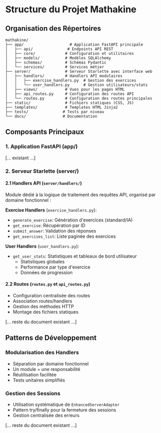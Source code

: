 # Structure du Projet Mathakine

## Organisation des Répertoires

```
mathakine/
├── app/                    # Application FastAPI principale
│   ├── api/               # Endpoints API REST
│   ├── core/             # Configuration et utilitaires
│   ├── models/           # Modèles SQLAlchemy
│   ├── schemas/          # Schémas Pydantic
│   └── services/         # Services métier
├── server/               # Serveur Starlette avec interface web
│   ├── handlers/         # Handlers API modulaires
│   │   ├── exercise_handlers.py  # Gestion des exercices
│   │   └── user_handlers.py      # Gestion utilisateurs/stats
│   ├── views/            # Vues pour les pages HTML
│   ├── api_routes.py     # Configuration des routes API
│   └── routes.py         # Configuration des routes principales
├── static/               # Fichiers statiques (CSS, JS)
├── templates/            # Templates HTML Jinja2
├── tests/               # Tests par niveau
└── docs/                # Documentation
```

## Composants Principaux

### 1. Application FastAPI (app/)
[... existant ...]

### 2. Serveur Starlette (server/)

#### 2.1 Handlers API (`server/handlers/`)
Module dédié à la logique de traitement des requêtes API, organisé par domaine fonctionnel :

**Exercise Handlers** (`exercise_handlers.py`):
- `generate_exercise`: Génération d'exercices (standard/IA)
- `get_exercise`: Récupération par ID
- `submit_answer`: Validation des réponses
- `get_exercises_list`: Liste paginée des exercices

**User Handlers** (`user_handlers.py`):
- `get_user_stats`: Statistiques et tableaux de bord utilisateur
  - Statistiques globales
  - Performance par type d'exercice
  - Données de progression

#### 2.2 Routes (`routes.py` et `api_routes.py`)
- Configuration centralisée des routes
- Association routes/handlers
- Gestion des méthodes HTTP
- Montage des fichiers statiques

[... reste du document existant ...]

## Patterns de Développement

### Modularisation des Handlers
- Séparation par domaine fonctionnel
- Un module = une responsabilité
- Réutilisation facilitée
- Tests unitaires simplifiés

### Gestion des Sessions
- Utilisation systématique de `EnhancedServerAdapter`
- Pattern try/finally pour la fermeture des sessions
- Gestion centralisée des erreurs

[... reste du document existant ...] 